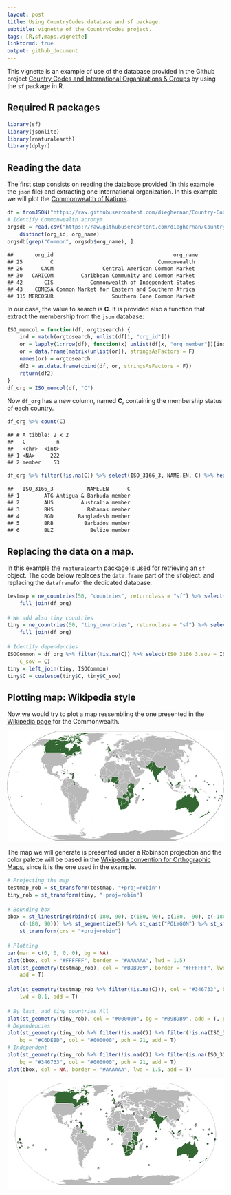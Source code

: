 ```yaml
---
layout: post
title: Using CountryCodes database and sf package.
subtitle: vignette of the CountryCodes project.
tags: [R,sf,maps,vignette]
linktormd: true
output: github_document
---
```







This vignette is an example of use of the database provided in the Github project [Country Codes and International Organizations & Groups](https://dieghernan.github.io/projects/countrycodes/)
  by using the `sf` package in R.

## Required R packages


```r
library(sf)
library(jsonlite)
library(rnaturalearth)
library(dplyr)
```

## Reading the data
The first step consists on reading the database provided (in this example the `json` file) and extracting one international organization. In this example we will plot the [Commonwealth of Nations](https://en.wikipedia.org/wiki/Commonwealth_of_Nations).


```r
df = fromJSON("https://raw.githubusercontent.com/dieghernan/Country-Codes-and-International-Organizations/master/outputs/Countrycodesfull.json")
# Identify Commonwealth acronym
orgsdb = read.csv("https://raw.githubusercontent.com/dieghernan/Country-Codes-and-International-Organizations/master/outputs/CountrycodesOrgs.csv") %>% 
    distinct(org_id, org_name)
orgsdb[grep("Common", orgsdb$org_name), ]
```

```
##       org_id                                       org_name
## 25         C                                  Commonwealth 
## 26      CACM                Central American Common Market 
## 30   CARICOM         Caribbean Community and Common Market 
## 42       CIS            Commonwealth of Independent States 
## 43    COMESA Common Market for Eastern and Southern Africa 
## 115 MERCOSUR                   Southern Cone Common Market
```
 In our case, the value to search is **C**. It is provided also a function that extract the membership from the `json` database:

```r
ISO_memcol = function(df, orgtosearch) {
    ind = match(orgtosearch, unlist(df[1, "org_id"]))
    or = lapply(1:nrow(df), function(x) unlist(df[x, "org_member"])[ind])
    or = data.frame(matrix(unlist(or)), stringsAsFactors = F)
    names(or) = orgtosearch
    df2 = as.data.frame(cbind(df, or, stringsAsFactors = F))
    return(df2)
}
df_org = ISO_memcol(df, "C")
```

Now `df_org` has a new column, named **C**, containing the membership status of each country.

```r
df_org %>% count(C)
```

```
## # A tibble: 2 x 2
##   C          n
##   <chr>  <int>
## 1 <NA>     222
## 2 member    53
```

```r
df_org %>% filter(!is.na(C)) %>% select(ISO_3166_3, NAME.EN, C) %>% head()
```

```
##   ISO_3166_3           NAME.EN      C
## 1        ATG Antigua & Barbuda member
## 2        AUS         Australia member
## 3        BHS           Bahamas member
## 4        BGD        Bangladesh member
## 5        BRB          Barbados member
## 6        BLZ            Belize member
```

## Replacing the data on a map.
In this example the `rnaturalearth` package is used for retrieving an `sf` object.  The code below replaces the `data.frame` part of the `sf`object.
and replacing the `dataframe`for the dedicated database.


```r
testmap = ne_countries(50, "countries", returnclass = "sf") %>% select(ISO_3166_3 = adm0_a3) %>% 
    full_join(df_org)

# We add also tiny countries
tiny = ne_countries(50, "tiny_countries", returnclass = "sf") %>% select(ISO_3166_3 = adm0_a3) %>% 
    full_join(df_org)

# Identify dependencies
ISOCommon = df_org %>% filter(!is.na(C)) %>% select(ISO_3166_3.sov = ISO_3166_3, 
    C_sov = C)
tiny = left_join(tiny, ISOCommon)
tiny$C = coalesce(tiny$C, tiny$C_sov)
```

## Plotting map: Wikipedia style
Now we would try to plot a map ressembling the one presented in the [Wikipedia page](https://en.wikipedia.org/wiki/Commonwealth_of_Nations) for the Commonwealth.

![Wiki](./figs/20190427_wiki.png)

The map we will generate is presented under a Robinson projection and the color palette will be based in the [Wikipedia convention for Orthographic Maps](https://en.wikipedia.org/wiki/Wikipedia:WikiProject_Maps/Conventions/Orthographic_maps), since it is the one used in the example.



```r
# Projecting the map
testmap_rob = st_transform(testmap, "+proj=robin")
tiny_rob = st_transform(tiny, "+proj=robin")

# Bounding box
bbox = st_linestring(rbind(c(-180, 90), c(180, 90), c(180, -90), c(-180, -90), 
    c(-180, 90))) %>% st_segmentize(5) %>% st_cast("POLYGON") %>% st_sfc(crs = 4326) %>% 
    st_transform(crs = "+proj=robin")

# Plotting
par(mar = c(0, 0, 0, 0), bg = NA)
plot(bbox, col = "#FFFFFF", border = "#AAAAAA", lwd = 1.5)
plot(st_geometry(testmap_rob), col = "#B9B9B9", border = "#FFFFFF", lwd = 0.1, 
    add = T)

plot(st_geometry(testmap_rob %>% filter(!is.na(C))), col = "#346733", border = "#FFFFFF", 
    lwd = 0.1, add = T)

# By last, add tiny countries All
plot(st_geometry(tiny_rob), col = "#000000", bg = "#B9B9B9", add = T, pch = 21)
# Dependencies
plot(st_geometry(tiny_rob %>% filter(!is.na(C)) %>% filter(!is.na(ISO_3166_3.sov))), 
    bg = "#C6DEBD", col = "#000000", pch = 21, add = T)
# Independent
plot(st_geometry(tiny_rob %>% filter(!is.na(C)) %>% filter(is.na(ISO_3166_3.sov))), 
    bg = "#346733", col = "#000000", pch = 21, add = T)
plot(bbox, col = NA, border = "#AAAAAA", lwd = 1.5, add = T)
```

![plot of chunk 20190427_mapfin](../figs/20190427_mapfin-1.png)
